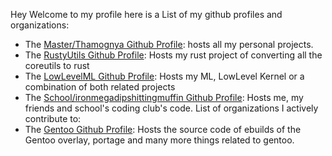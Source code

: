 Hey Welcome to my profile here is a List of my github profiles and organizations:
- The <a href="https://github.com/Thamognya" target="_blank">Master/Thamognya Github Profile</a>: hosts all my personal projects.
- The <a href="https://github.com/RustyUtils" target="_blank">RustyUtils Github Profile</a>: Hosts my rust project of converting all the coreutils to rust
- The <a href="https://github.com/LowLevelML" target="_blank">LowLevelML Github Profile</a>: Hosts my ML, LowLevel Kernel or a combination of both related projects
- The <a href="https://github.com/ironmegadipshittingmuffin" target="_blank">School/ironmegadipshittingmuffin Github Profile</a>: Hosts me, my friends and school's coding club's code.
List of organizations I actively contribute to:
- The <a href="https://github.com/gentoo" target="_blank">Gentoo Github Profile</a>: Hosts the source code of ebuilds of the Gentoo overlay, portage and many more things related to gentoo.
